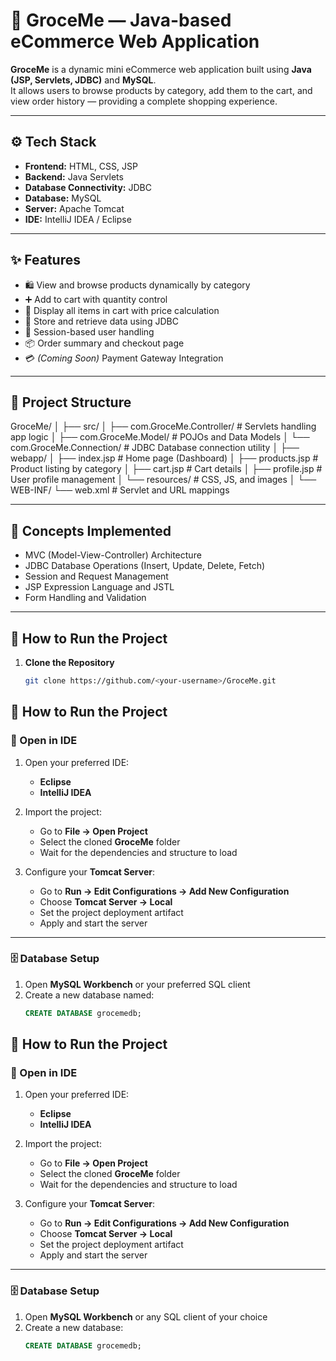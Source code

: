 # 🛒 GroceMe — Java-based eCommerce Web Application

**GroceMe** is a dynamic mini eCommerce web application built using **Java (JSP, Servlets, JDBC)** and **MySQL**.  
It allows users to browse products by category, add them to the cart, and view order history — providing a complete shopping experience.  

---

## ⚙️ Tech Stack
- **Frontend:** HTML, CSS, JSP  
- **Backend:** Java Servlets  
- **Database Connectivity:** JDBC  
- **Database:** MySQL  
- **Server:** Apache Tomcat  
- **IDE:** IntelliJ IDEA / Eclipse  

---

## ✨ Features
- 🛍️ View and browse products dynamically by category  
- ➕ Add to cart with quantity control  
- 🧾 Display all items in cart with price calculation  
- 💾 Store and retrieve data using JDBC  
- 🔐 Session-based user handling  
- 📦 Order summary and checkout page  
- 💳 *(Coming Soon)* Payment Gateway Integration  

---

## 🧩 Project Structure
GroceMe/
│
├── src/
│ ├── com.GroceMe.Controller/ # Servlets handling app logic
│ ├── com.GroceMe.Model/ # POJOs and Data Models
│ └── com.GroceMe.Connection/ # JDBC Database connection utility
│
├── webapp/
│ ├── index.jsp # Home page (Dashboard)
│ ├── products.jsp # Product listing by category
│ ├── cart.jsp # Cart details
│ ├── profile.jsp # User profile management
│ └── resources/ # CSS, JS, and images
│
└── WEB-INF/
└── web.xml # Servlet and URL mappings


---

## 🧠 Concepts Implemented
- MVC (Model-View-Controller) Architecture  
- JDBC Database Operations (Insert, Update, Delete, Fetch)  
- Session and Request Management  
- JSP Expression Language and JSTL  
- Form Handling and Validation  

---

## 🚀 How to Run the Project
1. **Clone the Repository**
   ```bash
   git clone https://github.com/<your-username>/GroceMe.git
## 🚀 How to Run the Project

### 🧩 Open in IDE
1. Open your preferred IDE:
   - **Eclipse**
   - **IntelliJ IDEA**

2. Import the project:
   - Go to **File → Open Project**
   - Select the cloned **GroceMe** folder
   - Wait for the dependencies and structure to load

3. Configure your **Tomcat Server**:
   - Go to **Run → Edit Configurations → Add New Configuration**
   - Choose **Tomcat Server → Local**
   - Set the project deployment artifact
   - Apply and start the server

---

### 🗄️ Database Setup
1. Open **MySQL Workbench** or your preferred SQL client  
2. Create a new database named:
   ```sql
   CREATE DATABASE grocemedb;
## 🚀 How to Run the Project

### 🧩 Open in IDE
1. Open your preferred IDE:
   - **Eclipse**
   - **IntelliJ IDEA**

2. Import the project:
   - Go to **File → Open Project**
   - Select the cloned **GroceMe** folder
   - Wait for the dependencies and structure to load

3. Configure your **Tomcat Server**:
   - Go to **Run → Edit Configurations → Add New Configuration**
   - Choose **Tomcat Server → Local**
   - Set the project deployment artifact
   - Apply and start the server

---

### 🗄️ Database Setup

1. Open **MySQL Workbench** or any SQL client of your choice  
2. Create a new database:
   ```sql
   CREATE DATABASE grocemedb;
